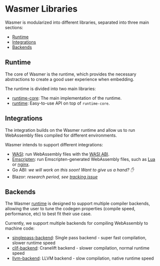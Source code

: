 # Wasmer Libraries

Wasmer is modularized into different libraries, separated into three main sections:

- [Runtime](#runtime)
- [Integrations](#integrations)
- [Backends](#backends)

## Runtime

The core of Wasmer is the runtime, which provides the necessary
abstractions to create a good user experience when embedding.

The runtime is divided into two main libraries:

- [runtime-core](./runtime-core/): The main implementation of the runtime.
- [runtime](./runtime/): Easy-to-use API on top of `runtime-core`.

## Integrations

The integration builds on the Wasmer runtime and allow us to run WebAssembly files compiled for different environments.

Wasmer intends to support different integrations:

- [WASI](./wasi): run WebAssembly files with the [WASI ABI](https://hacks.mozilla.org/2019/03/standardizing-wasi-a-webassembly-system-interface/).
- [Emscripten](./emscripten): run Emscripten-generated WebAssembly files, such as [Lua](../examples/lua.wasm) or [nginx](../examples/nginx/nginx.wasm).
- Go ABI: _we will work on this soon! Want to give us a hand? ✋_
- Blazor: _research period, see [tracking issue](https://github.com/wasmerio/wasmer/issues/97)_

## Backends

The Wasmer [runtime](./runtime) is designed to support multiple compiler backends, allowing the user
to tune the codegen properties (compile speed, performance, etc) to best fit their use case.

Currently, we support multiple backends for compiling WebAssembly to machine code:

- [singlepass-backend](./singlepass-backend/): Single pass backend - super fast compilation, slower runtime speed
- [clif-backend](./clif-backend/): Cranelift backend - slower compilation, normal runtime speed
- [llvm-backend](./llvm-backend/): LLVM backend - slow compilation, native runtime speed
